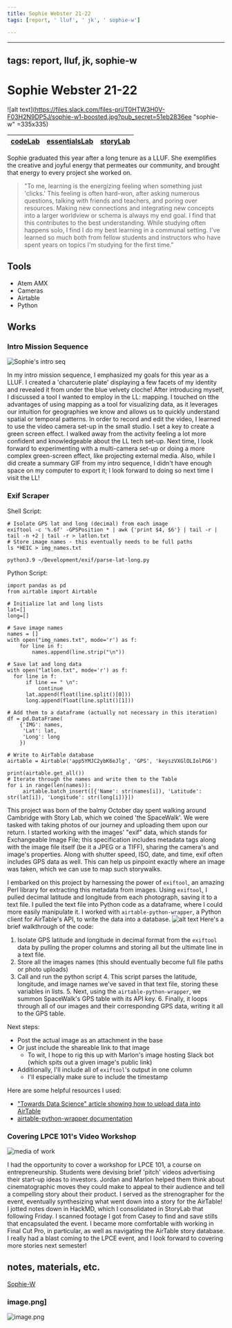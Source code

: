 ```yaml
---
title: Sophie Webster 21-22
tags: [report, ' lluf', ' jk', ' sophie-w']

---
```


---
tags: report, lluf, jk, sophie-w
---





# Sophie Webster 21-22
![alt text](https://files.slack.com/files-pri/T0HTW3H0V-F03H2N9DP5J/sophie-w1-boosted.jpg?pub_secret=51eb2836ee "sophie-w" =335x335)



| [codeLab](/2N8nokvuS9S5po5VxFc3BQ) | [essentialsLab](/22tIjqJwR-mBpRn7iYgpXw) | [storyLab](/mvbV_y05Ru2JnyYig2ryqw) |
| -------- | -------- | -------- |


Sophie graduated this year after a long tenure as a LLUF. She exemplifies the creative and joyful energy that permeates our community, and brought that energy to every project she worked on. 
> "To me, learning is the energizing feeling when something just 'clicks.' This feeling is often hard-won, after asking numerous questions, talking with friends and teachers, and poring over resources. Making new connections and integrating new concepts into a larger worldview or schema is always my end goal. I find that this contributes to the best understanding. While studying often happens solo, I find I do my best learning in a communal setting. I've learned so much both from fellow students and instructors who have spent years on topics I'm studying for the first time."

## Tools
* Atem AMX
* Cameras
* Airtable
* Python

##  Works


### Intro Mission Sequence
![Sophie's intro seq](https://files.slack.com/files-pri/T0HTW3H0V-F02QVLR7LAZ/image.png?pub_secret=ea9e2159ac)

In my intro mission sequence, I emphasized my goals for this year as a LLUF. I created a 'charcuterie plate' displaying a few facets of my identity and revealed it from under the blue velvety cloche! After introducing myself, I discussed a tool I wanted to employ in the LL: mapping. I touched on tthe advantages of using mapping as a tool for visualizing data, as it leverages our intuition for geographies we know and allows us to quickly understand spatial or temporal patterns.  In order to record and edit the video, I learned to use the video camera set-up in the small studio. I set a key to create a green screen effect. I walked away from the activity feeling a lot more confident and knowledgeable about the LL tech set-up. Next time, I look forward to experimenting with a multi-camera set-up or doing a more complex green-screen effect, like projecting external media. Also, while I did create a summary GIF from my intro sequence, I didn't have enough space on my computer to export it; I look forward to doing so next time I visit the LL!

### Exif Scraper
Shell Script:
```
# Isolate GPS lat and long (decimal) from each image
exiftool -c '%.6f' -GPSPosition * | awk {'print $4, $6'} | tail -r | tail -n +2 | tail -r > latlon.txt
# Store image names - this eventually needs to be full paths
ls *HEIC > img_names.txt

python3.9 ~/Development/exif/parse-lat-long.py
```
Python Script:
```
import pandas as pd
from airtable import Airtable

# Initialize lat and long lists
lat=[]
long=[]

# Save image names
names = []
with open("img_names.txt", mode='r') as f:
    for line in f:
        names.append(line.strip("\n"))

# Save lat and long data
with open("latlon.txt", mode='r') as f:
  for line in f:
      if line == " \n":
          continue
      lat.append(float(line.split()[0]))
      long.append(float(line.split()[1]))

# Add them to a dataframe (actually not necessary in this iteration)
df = pd.DataFrame(
    {'IMG': names,
     'Lat': lat,
     'Long': long
    })

# Write to AirTable database
airtable = Airtable('app5YMJC2ybK6eJlg', 'GPS', 'keyszVXGlOLIolPG6')

print(airtable.get_all())
# Iterate through the names and write them to the Table
for i in range(len(names)):
     airtable.batch_insert([{'Name': str(names[i]), 'Latitude': str(lat[i]), 'Longitude': str(long[i])}])
```

This project was born of the balmy October day spent walking around Cambridge with Story Lab, which we coined 'the SpaceWalk'. We were tasked with taking photos of our journey and uploading them upon our return. I started working with the images' "exif" data, which stands for Exchangeable Image File; this specification includes metadata tags along with the image file itself (be it a JPEG or a TIFF), sharing the camera's and image's properties. Along with shutter speed, ISO, date, and time, exif often includes GPS data as well. This can help us pinpoint exactly where an image was taken, which we can use to map such storywalks. 

I embarked on this project by harnessing the power of `exiftool`, an amazing Perl library for extracting this metadata from images. Using `exiftool`, I pulled decimal latitude and longitude from each photograph, saving it to a text file. I pulled the text file into Python code as a dataframe, where I could more easily manipulate it. I worked with `airtable-python-wrapper`, a Python client for AirTable's API, to write the data into a database.
![alt text](https://files.slack.com/files-pri/T0HTW3H0V-F03H0A4D82Y/image.png?pub_secret=16eac23a6c)
Here's a brief walkthrough of the code:
1. Isolate GPS latitude and longitude in decimal format from the `exiftool` data by pulling the proper columns and storing all but the ultimate line in a text file.
2. Store all the images names (this should eventually become full file paths or photo uploads)
3. Call and run the python script
    4. This script parses the latitude, longitude, and image names we've saved in that text file, storing these variables in lists.
    5. Next, using the `airtable-python-wrapper`, we summon SpaceWalk's GPS table with its API key.
    6. Finally, it loops through all of our images and their corresponding GPS data, writing it all to the GPS table.

Next steps:
* Post the actual image as an attachment in the base
* Or just include the shareable link to that image
    * To wit, I hope to rig this up with Marlon's image hosting Slack bot (which spits out a given image's public link)
* Additionally, I'll include all of `exiftool`'s output in one column
    * I'll especially make sure to include the timestamp

Here are some helpful resources I used:
* ["Towards Data Science" article showing how to upload data into AirTable](https://towardsdatascience.com/airtable-python-made-possible-ii-uploading-data-into-airtable-from-python-using-airtables-api-3075009abf98#08b3)
* [airtable-python-wrapper documentation](https://airtable-python-wrapper.readthedocs.io/en/airtable-python-wrapper/)



### Covering LPCE 101's Video Workshop
![media of work](https://files.slack.com/files-pri/T0HTW3H0V-F02MQ4G5E2J/10.jpg?pub_secret=4179b14d12)

I had the opportunity to cover a workshop for LPCE 101, a course on entrepreneurship. Students were devising brief 'pitch' videos advertising their start-up ideas to investors. Jordan and Marlon helped them think about cinematographic moves they could make to appeal to their audience and tell a compelling story about their product. I served as the strenographer for the event, eventually synthesizing what went down into a story for the AirTable! I jotted notes down in HackMD, which I consolidated in StoryLab that following Friday. I scanned footage I got from Casey to find and save stills that encapsulated the event. I became more comfortable with working in Final Cut Pro, in particular, as well as navigating the AirTable story database. I really had a blast coming to the LPCE event, and I look forward to covering more stories next semester!


   

## notes, materials, etc.


[Sophie-W](/R6tybAiQRnCnQalXSr2ckw)

### image.png]
![image.png](https://files.slack.com/files-pri/T0HTW3H0V-F032CUALCAJ/image.png?pub_secret=81bc957fed)
